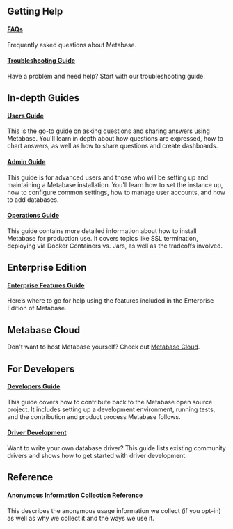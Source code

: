 ## Getting Help

#### [FAQs](faq/start.md)

Frequently asked questions about Metabase.

#### [Troubleshooting Guide](troubleshooting-guide/index.md)
Have a problem and need help? Start with our troubleshooting guide.

## In-depth Guides

#### [Users Guide](users-guide/start.md)
This is the go-to guide on asking questions and sharing answers using Metabase. You'll learn in depth about how questions are expressed, how to chart answers, as well as how to share questions and create dashboards.

#### [Admin Guide](administration-guide/start.md)
This guide is for advanced users and those who will be setting up and maintaining a Metabase installation. You'll learn how to set the instance up, how to configure common settings, how to manage user accounts, and how to add databases.

#### [Operations Guide](operations-guide/start.md)
This guide contains more detailed information about how to install Metabase for production use. It covers topics like SSL termination, deploying via Docker Containers vs. Jars, as well as the tradeoffs involved.


## Enterprise Edition

#### [Enterprise Features Guide](./enterprise-guide/start.md)
Here’s where to go for help using the features included in the Enterprise Edition of Metabase.

## Metabase Cloud

Don't want to host Metabase yourself? Check out [Metabase Cloud](https://www.metabase.com/start/hosted/index.html).

## For Developers

#### [Developers Guide](developers-guide.md)
This guide covers how to contribute back to the Metabase open source project. It includes setting up a development environment, running tests, and the contribution and product process Metabase follows.

#### [Driver Development](developers-guide-drivers.md)
Want to write your own database driver? This guide lists existing community drivers and shows how to get started with driver development.

## Reference

#### [Anonymous Information Collection Reference](information-collection.md)
This describes the anonymous usage information we collect (if you opt-in) as well as why we collect it and the ways we use it.
